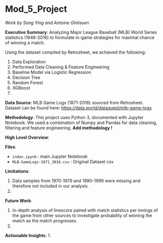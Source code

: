 # Mod_5_Project

_Work by Song Ying and Antoine Ghilissen_

__Executive Summary__: Analyzing Major League Baseball (MLB) World Series statistics (1946-2016) to formulate in-game strategies for maximal chance of winning a match.

Using the dataset compiled by Retrosheet, we achieved the following:
1. Data Exploration
2. Performed Data Cleaning & Feature Engineering
2. Baseline Model via Logistic Regression 
3. Decision Tree
4. Random Forest
5. XGBoost
6. 

__Data Source__: MLB Game Logs (1871-2016) sourced from Retrosheet. Dataset can be found here: https://data.world/dataquest/mlb-game-logs

__Methodology__: This project uses Python 3, documented with Jupyter Notebook. We used a combination of Numpy and Pandas for data cleaning, filtering and feature engineering. __Add methodology !__

__High Level Overview__:

__Files__:
- <code>index.ipynb</code> : main Jupyter Notebook
- <code>MLB-GameLogs-1871_2016.csv</code> : Original Dataset csv

__Limitations__:
1. Data samples from 1970-1979 and 1990-1999 were missing and therefore not included in our analysis.
2. 

__Future Work__:
1. In-depth analysis of linescore paired with match statistics per innings of the game from other sources to investigate probability of winning the match as the match progresses.
2. 

__Actionable Insights__:
1. 
